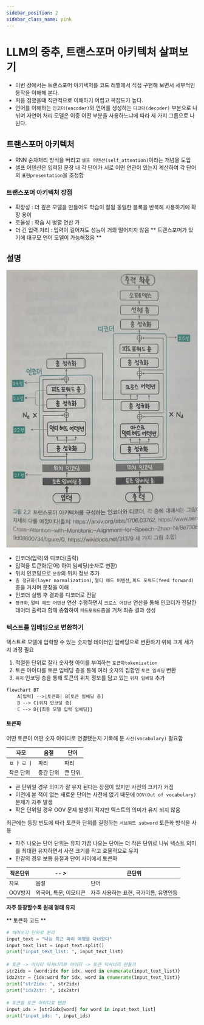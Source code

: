 ```yaml
---
sidebar_position: 2
sidebar_class_name: pink
---
```


# LLM의 중추, 트랜스포머 아키텍처 살펴보기

- 이번 장에서는 트랜스포머 아키텍처를 코드 레벨에서 직접 구현해 보면서 세부적인 동작을 이해해 본다.
- 처음 접했을떄 직관적으로 이해하기 어렵고 복잡도가 높다.
- 언어를 이해하는 `인코더(encoder)`와 언어를 생성하는 `디코더(decoder)` 부분으로 나뉘며 자연어 처리 모델은 이중 어떤 부분을 사용하느냐에 따라 세 가지 그룹으로 나뉜다.

## 트랜스포머 아키텍처

- RNN 순차처리 방식을 버리고 `셀프 어텐션(self_attention)`이라는 개념을 도입
- 셀프  어텐션은 입력된 문장 내 각 단어가 서로 어떤 연관이 있는지 계산하여 각 단어의 `표현presentation`을 조정함

### 트랜스포머 아키텍처 장점
* 확장성 : 더 깊은 모델을 만들어도 학습이 잘됨  동일한 블록을 반복해 사용하기에 확장 용이
* 호율성 : 학습  시 병렬 연산 가
* 더 긴 입력 처리 : 입력이 길어져도 성능이 거의 떨어지지 않음
** 트랜스포머가 있기에 대규모 언어 모델이 가능해졌음 **

## 설명
![트랜스포머 아키텍처](./2.2.jpg)

- 인코더(입력)와 디코더(출력)
- 입력을 토큰화(단어) 하여 임베딩(숫자로 변환)
- 위치 인코딩으로 `문장`의 위치 정보 추가 
- `층 정규화(layer normalization)`, `멀티 헤드 어텐션`, `피드 포워드(feed forward)` 층을 거치며 문장을 이해
- 인코더 실행 후 결과를 디코더로 전달
- `정규화`,  `멀티 헤드 어텐션`  연산 수행하면서 `크로스 어텐션`  연산을 통해 인코더가 전달한 데이터 출력과 함께 종합하여 `피드포워드`층을 거쳐 최종 결과 생성

### 텍스트를 임베딩으로 변환하기
텍스트르 모델에 입력할 수 있는 숫자형 데이터인 임베딩으로 변환하기 위해 크게 세가지 과정  필요

1. 적절한 단위로 잘라 숫자형 아이를 부여하는 `토큰화tokenization`
1. 토큰 아이디를 토큰 임베딩 층을 통해 여러 숫자의 집합인 `토큰 임베딩` 변환
1. `위치` 인코딩 층을 통해 토큰의 위치 정보를 담고 있는 `위치 임베딩` 추가 


```mermaid
flowchart BT
    A[입력] -->|토큰화| B[토큰 임베딩 층]
    B --> C[위치 인코딩 층]
    C --> D{{최종 모델 입력 임베딩}}
```

#### 토큰화
어떤 토큰이 어떤 숫자 아이디로 연결됐는지 기록해 둔 `사전(vocabulary)`  필요함

| 자모 | 음절 | 단어 |
| --------------- | --------------- | --------------- |
| ㅍ ㅏ ㄹ ㅣ | 파리 | 파리|
| 작은 단위 |중간 단위|큰 단위|

- 큰 단위일 경우 의미가 잘 유지 된다는 장점이 있지만 사전의 크키가 커짐
- 이전에 본 적이 없는 새로운 단어는 사전에 없기 때문에 `OOV(Out of vocabulary)`문제가 자주 발생
- 작은 단위일 경우 OOV 문제 발생이 적지만 텍스트의 의미가 유지 되지 않음

최근에는  등장 빈도에 따라 토큰화 단위를 결정하는 `서브워드 subword` 토큰화 방식을 사용
- 자주 나오는 단어 단위는 유지 가끔 나오는 단어는 더 작은 단위로 나눠 텍스트 의미를 최대한 유지하면서 사전 크기를 작고 효율적으로 유지
- 한갈의 경우 보통 음절과 단어 사이에서 토큰화

| 작은단위 | --  > | 큰단위 |
| --------------- | --------------- | --------------- |
| 자모 | 음절 | 단어 |
| OOV방지 |  외국어, 특문, 이모티콘 | 자주 사용하는 표현, 국가이름, 유명인등 |
**자주 등장할수록 원래 형태 유지**

**  토큰화 코드 **
```python
# 띄어쓰기 단위로 분리
input_text = "나는 최근 파리 여행을 다녀왔다"
input_text_list = input_text.split()
print("input_text_list: ", input_text_list)

# 토큰 -> 아이디 딕셔너리와 아이디 -> 토큰 딕셔너리 만들기
str2idx = {word:idx for idx, word in enumerate(input_text_list)}
idx2str = {idx:word for idx, word in enumerate(input_text_list)}
print("str2idx: ", str2idx)
print("idx2str: ", idx2str)

# 토큰을 토큰 아이디로 변환
input_ids = [str2idx[word] for word in input_text_list]
print("input_ids: ", input_ids)
```





